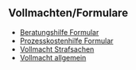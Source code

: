 ## Vollmachten/Formulare

* [Beratungshilfe Formular][1]
* [Prozesskostenhilfe Formular][2]
* [Vollmacht Strafsachen][3]
* [Vollmacht allgemein][4]

[1]: /doc/Beratungshilfe-Formular.pdf
[2]: /doc/Prozesskostenhilfe-Formular.pdf
[3]: /doc/Vollmacht-S.pdf
[4]: /doc/Vollmacht-a.pdf
